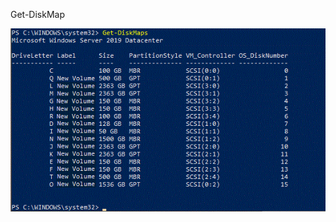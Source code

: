 Get-DiskMap

![alt text](https://github.com/MohamedAbdelhalem/dbatools/blob/main/Get-DiskMaps.gif)


